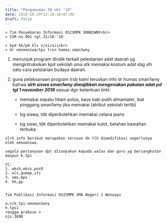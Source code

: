 ```yaml
---
title: "Pengumuman 30 okt '18"
date: 2018-10-29T13:10:16+07:00
draft: false
---
```


```
> Tim Penyebaran Informasi OSISMPK SMAN1WNY<br>
> ISR no.001 tgl.31/10-'18

> kpd kk/pd kls x/xi/xii<br>
> dr omsmaniwa/tpi trsn humas.sman1wny
``` 

1. menunjuk program dindik terkait pelestarian adat daerah yg mengintruksikan kpd sekolah sma utk memakai kostum adat sbg slh satu cara pelstarian budaya daerah.

2. guna pelaksanaan program trsb kami teruskan info dr humas sman1wny bahwa _**slrh siswa sman1wny diwajibkan mengenakan pakaian adat pd tgl 1 november 2018**_ sesuai dgn ketentuan brkt:

    * memakai sepatu hitam polos, kaus kaki putih almamater, ikat pinggang sman1wny jika memakai (atribut sekolah tertib)

    * bg siswa, tdk diperbolehkan memakai celana jeans

    * bg siswi, tdk diperbolehkan memakai kulot, belahan bawahan terbuka



`slrh info berikut merupakan terusan dn tlh dimodifikasi seperlunya oleh omsmaniwa.`<br>

*`segala pertanyaan dpt ditanyakan kepada walas dan guru yg bersangkutan maupun k.tpi`*

```
CC:
1. wksh,wkss,pos9
2. wls,gumap,sfs
3. oms,mps
4. kk,pp


Tim Publikasi Informasi OSISMPK SMA Negeri 1 Wonoayu

a.n/k.tpi-omsman1wny
k.tpi1
rengga prakoso n
nis.3898
```